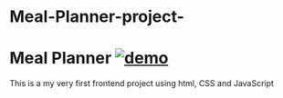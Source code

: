 # Meal-Planner-project-
# **Meal Planner** [![demo](https://img.shields.io/badge/MealPlanner-Live-orange)](https://meal-planner-js.netlify.app/)
This is a my very first frontend project using html, CSS and JavaScript 
